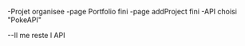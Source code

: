 -Projet organisee
-page Portfolio fini
-page addProject fini
-API choisi "PokeAPI"




--Il me reste l API
